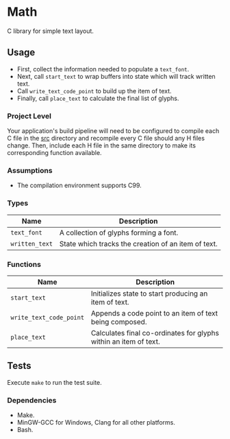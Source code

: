 # Math

C library for simple text layout.

## Usage

- First, collect the information needed to populate a `text_font`.
- Next, call `start_text` to wrap buffers into state which will track written
  text.
- Call `write_text_code_point` to build up the item of text.
- Finally, call `place_text` to calculate the final list of glyphs.

### Project Level

Your application's build pipeline will need to be configured to compile each C
file in the [src](./src) directory and recompile every C file should any H files
change.  Then, include each H file in the same directory to make its
corresponding function available.

### Assumptions

- The compilation environment supports C99.

### Types

| Name           | Description                                         |
| -------------- | --------------------------------------------------- |
| `text_font`    | A collection of glyphs forming a font.              |
| `written_text` | State which tracks the creation of an item of text. |

### Functions

| Name                    | Description                                                      |
| ----------------------- | ---------------------------------------------------------------- |
| `start_text`            | Initializes state to start producing an item of text.            |
| `write_text_code_point` | Appends a code point to an item of text being composed.          |
| `place_text`            | Calculates final co-ordinates for glyphs within an item of text. |

## Tests

Execute `make` to run the test suite.

### Dependencies

- Make.
- MinGW-GCC for Windows, Clang for all other platforms.
- Bash.
